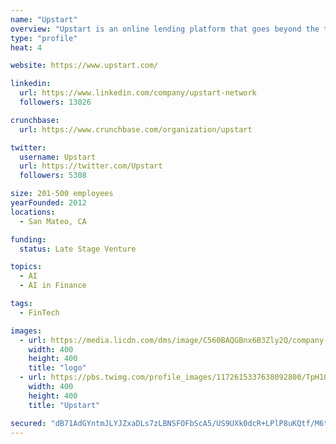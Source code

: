 ```yaml
---
name: "Upstart"
overview: "Upstart is an online lending platform that goes beyond the traditional FICO score to offer personal loans. Our proprietary underwriting model identifies high-quality borrowers despite limited credit and employment history by evaluating non-traditional variables including schools attended, area of study, academic performance, and work experience to predict creditworthiness."
type: "profile"
heat: 4

website: https://www.upstart.com/

linkedin:
  url: https://www.linkedin.com/company/upstart-network
  followers: 13026

crunchbase:
  url: https://www.crunchbase.com/organization/upstart

twitter:
  username: Upstart
  url: https://twitter.com/Upstart
  followers: 5308

size: 201-500 employees
yearFounded: 2012
locations:
  - San Mateo, CA

funding:
  status: Late Stage Venture

topics:
  - AI
  - AI in Finance

tags:
  - FinTech

images:
  - url: https://media.licdn.com/dms/image/C560BAQGBnx6B3Zly2Q/company-logo_400_400/0?e=1582761600&v=beta&t=Db3zzRb8k3jQE2ocYZngOOQAz6fG2YL-TBw5p6V0VEM
    width: 400
    height: 400
    title: "logo"
  - url: https://pbs.twimg.com/profile_images/1172615337638092800/TpH1O_x1_400x400.jpg
    width: 400
    height: 400
    title: "Upstart"

secured: "dB71AdGYntmJLYJZxaDLs7zLBNSFOFbScA5/US9UXk0dcR+LPlP8uKQtf/M6t6Bl/K24hrULhxd8Kh6J0n1Mr4pE5UEtybcNRo3McA7XSUItRRxDjt1ZpZhi5ulYKeFSNmAw/Qev8B2I3Lb0gcewx0OY+VUV1nhvbMEF7EgJSDUAljxneJMjG1+S+l6ysOkZdmDHJ8qiD/dYb4MstbNWFuNaVaspYj+wqWmKcvoIrWrTWomVeulrGwqs3Dv+0nJbNJS1ohOUV2LZ1oXM0hDSPw==;W9Vijr0JM33GhEJKSVWcIA=="
---
```


